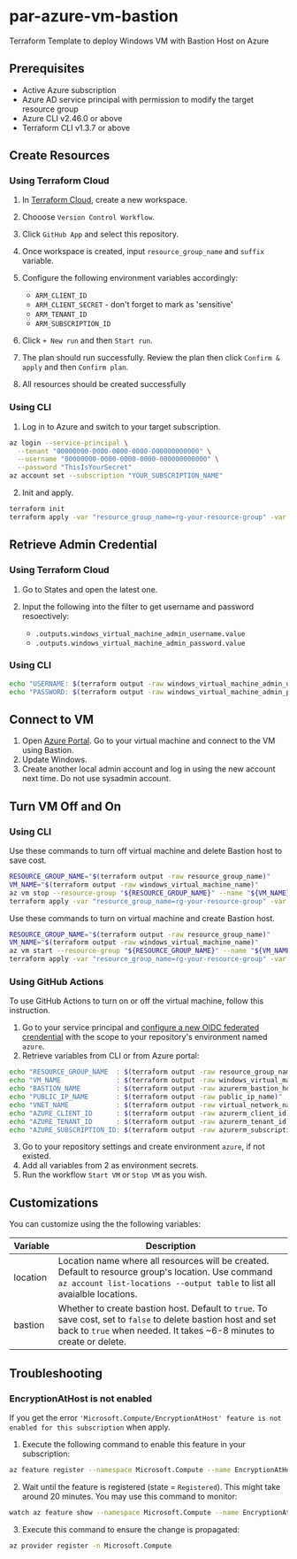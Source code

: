 # par-azure-vm-bastion

Terraform Template to deploy Windows VM with Bastion Host on Azure

## Prerequisites

- Active Azure subscription
- Azure AD service principal with permission to modify the target resource group
- Azure CLI v2.46.0 or above
- Terraform CLI v1.3.7 or above

## Create Resources

### Using Terraform Cloud

1. In [Terraform Cloud](https://app.terraform.io/), create a new workspace.
2. Chooose `Version Control Workflow`.
3. Click `GitHub App` and select this repository.
4. Once workspace is created, input `resource_group_name` and `suffix` variable.
5. Configure the following environment variables accordingly:

   - `ARM_CLIENT_ID`
   - `ARM_CLIENT_SECRET` - don't forget to mark as 'sensitive'
   - `ARM_TENANT_ID`
   - `ARM_SUBSCRIPTION_ID`

6. Click `+ New run` and then `Start run`.
7. The plan should run successfully. Review the plan then click `Confirm & apply` and then `Confirm plan`.
8. All resources should be created successfully

### Using CLI

1. Log in to Azure and switch to your target subscription.

```sh
az login --service-principal \
  --tenant "00000000-0000-0000-0000-000000000000" \
  --username "00000000-0000-0000-0000-000000000000" \
  --password "ThisIsYourSecret"
az account set --subscription "YOUR_SUBSCRIPTION_NAME"
```

2. Init and apply.

```sh
terraform init
terraform apply -var "resource_group_name=rg-your-resource-group" -var "suffix=vmtest"
```

## Retrieve Admin Credential

### Using Terraform Cloud

1. Go to States and open the latest one.
2. Input the following into the filter to get username and password resoectively:

   - `.outputs.windows_virtual_machine_admin_username.value`
   - `.outputs.windows_virtual_machine_admin_password.value`

### Using CLI

```sh
echo "USERNAME: $(terraform output -raw windows_virtual_machine_admin_username)"
echo "PASSWORD: $(terraform output -raw windows_virtual_machine_admin_password)"
```

## Connect to VM

1. Open [Azure Portal](https://portal.azure.com/). Go to your virtual machine and connect to the VM using Bastion.
2. Update Windows.
3. Create another local admin account and log in using the new account next time. Do not use sysadmin account.

## Turn VM Off and On

### Using CLI

Use these commands to turn off virtual machine and delete Bastion host to save cost.

```sh
RESOURCE_GROUP_NAME="$(terraform output -raw resource_group_name)"
VM_NAME="$(terraform output -raw windows_virtual_machine_name)"
az vm stop --resource-group "${RESOURCE_GROUP_NAME}" --name "${VM_NAME}" --no-wait
terraform apply -var "resource_group_name=rg-your-resource-group" -var "suffix=vmtest" -var "bastion=false"
```

Use these commands to turn on virtual machine and create Bastion host.

```sh
RESOURCE_GROUP_NAME="$(terraform output -raw resource_group_name)"
VM_NAME="$(terraform output -raw windows_virtual_machine_name)"
az vm start --resource-group "${RESOURCE_GROUP_NAME}" --name "${VM_NAME}" --no-wait
terraform apply -var "resource_group_name=rg-your-resource-group" -var "suffix=vmtest" -var "bastion=true"
```

### Using GitHub Actions

To use GitHub Actions to turn on or off the virtual machine, follow this instruction.

1. Go to your service principal and [configure a new OIDC federated crendential](https://learn.microsoft.com/en-us/azure/developer/github/connect-from-azure) with the scope to your repository's environment named `azure`.
2. Retrieve variables from CLI or from Azure portal:

```sh
echo "RESOURCE_GROUP_NAME  : $(terraform output -raw resource_group_name)"
echo "VM_NAME              : $(terraform output -raw windows_virtual_machine_name)"
echo "BASTION_NAME         : $(terraform output -raw azurerm_bastion_host_name)"
echo "PUBLIC_IP_NAME       : $(terraform output -raw public_ip_name)"
echo "VNET_NAME            : $(terraform output -raw virtual_network_name)"
echo "AZURE_CLIENT_ID      : $(terraform output -raw azurerm_client_id)"
echo "AZURE_TENANT_ID      : $(terraform output -raw azurerm_tenant_id)"
echo "AZURE_SUBSCRIPTION_ID: $(terraform output -raw azurerm_subscription_id)"
```

3. Go to your repository settings and create environment `azure`, if not existed.
4. Add all variables from 2 as environment secrets.
5. Run the workflow `Start VM` or `Stop VM` as you wish.

## Customizations

You can customize using the the following variables:

| Variable | Description |
|---|---|
| location | Location name where all resources will be created. Default to resource group's location. Use command `az account list-locations --output table` to list all avaialble locations. |
| bastion | Whether to create bastion host. Default to `true`. To save cost, set to `false` to delete bastion host and set back to `true` when needed. It takes ~6-8 minutes to create or delete. |

## Troubleshooting

### EncryptionAtHost is not enabled

If you get the error `'Microsoft.Compute/EncryptionAtHost' feature is not enabled for this subscription` when apply.

1. Execute the following command to enable this feature in your subscription:

```sh
az feature register --namespace Microsoft.Compute --name EncryptionAtHost
```

2. Wait until the feature is registered (state = `Registered`). This might take around 20 minutes. You may use this command to monitor:

```sh
watch az feature show --namespace Microsoft.Compute --name EncryptionAtHost
```

3. Execute this command to ensure the change is propagated:

```sh
az provider register -n Microsoft.Compute
```
